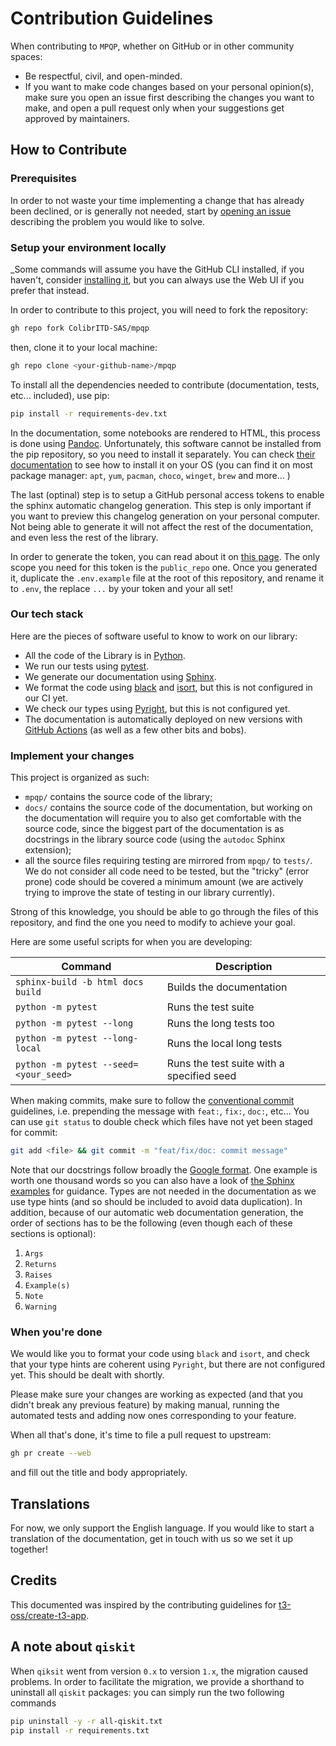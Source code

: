 # Contribution Guidelines

When contributing to `MPQP`, whether on GitHub or in other community spaces:

- Be respectful, civil, and open-minded.
- If you want to make code changes based on your personal opinion(s), make sure
  you open an issue first describing the changes you want to make, and open a
  pull request only when your suggestions get approved by maintainers.

## How to Contribute

### Prerequisites

In order to not waste your time implementing a change that has already been
declined, or is generally not needed, start by
[opening an issue](https://github.com/ColibrITD-SAS/mpqp/issues/new/choose)
describing the problem you would like to solve.

### Setup your environment locally

\_Some commands will assume you have the GitHub CLI installed, if you haven't,
consider [installing it](https://github.com/cli/cli#installation), but you can
always use the Web UI if you prefer that instead.

In order to contribute to this project, you will need to fork the repository:

```bash
gh repo fork ColibrITD-SAS/mpqp
```

then, clone it to your local machine:

```bash
gh repo clone <your-github-name>/mpqp
```

To install all the dependencies needed to contribute (documentation, tests,
etc... included), use pip:

```bash
pip install -r requirements-dev.txt
```

In the documentation, some notebooks are rendered to HTML, this process is done
using [Pandoc](https://pandoc.org/). Unfortunately, this software cannot be
installed from the pip repository, so you need to install it separately. You can
check [their documentation](https://pandoc.org/installing.html) to see how to
install it on your OS (you can find it on most package manager: `apt`,
`yum`, `pacman`, `choco`, `winget`, `brew` and more... )

The last (optinal) step is to setup a GitHub personal access tokens to enable
the sphinx automatic changelog generation. This step is only important if you
want to preview this changelog generation on your personal computer. Not being
able to generate it will not affect the rest of the documentation, and even less
the rest of the library.

In order to generate the token, you can read about it on
[this page](https://docs.github.com/en/authentication/keeping-your-account-and-data-secure/managing-your-personal-access-tokens#creating-a-personal-access-token-classic).
The only scope you need for this token is the `public_repo` one. Once you
generated it, duplicate the `.env.example` file at the root of this repository,
and rename it to `.env`, the replace `...` by your token and your all set!

### Our tech stack

Here are the pieces of software useful to know to work on our library:

- All the code of the Library is in [Python](https://www.python.org).
- We run our tests using [pytest](https://docs.pytest.org).
- We generate our documentation using [Sphinx](https://www.sphinx-doc.org).
- We format the code using [black](https://black.readthedocs.io) and
  [isort](https://pycqa.github.io/isort), but this is not configured in our CI
  yet.
- We check our types using [Pyright](https://microsoft.github.io/pyright), but
  this is not configured yet.
- The documentation is automatically deployed on new versions with
  [GitHub Actions](https://docs.github.com/en/actions) (as well as a few other
  bits and bobs).

### Implement your changes

This project is organized as such:

- `mpqp/` contains the source code of the library;
- `docs/` contains the source code of the documentation, but working on the
  documentation will require you to also get comfortable with the source code,
  since the biggest part of the documentation is as docstrings in the library
  source code (using the `autodoc` Sphinx extension);
- all the source files requiring testing are mirrored from `mpqp/` to `tests/`.
  We do not consider all code need to be tested, but the "tricky" (error prone)
  code should be covered a minimum amount (we are actively trying to improve the
  state of testing in our library currently).

Strong of this knowledge, you should be able to go through the files of this
repository, and find the one you need to modify to achieve your goal.

Here are some useful scripts for when you are developing:

| Command                               | Description                               |
| ------------------------------------- | ----------------------------------------- |
| `sphinx-build -b html docs build`     | Builds the documentation                  |
| `python -m pytest`                    | Runs the test suite                       |
| `python -m pytest --long`             | Runs the long tests too                   |
| `python -m pytest --long-local`       | Runs the local long tests                 |
| `python -m pytest --seed=<your_seed>` | Runs the test suite with a specified seed |

When making commits, make sure to follow the
[conventional commit](https://www.conventionalcommits.org/en/v1.0.0/)
guidelines, i.e. prepending the message with `feat:`, `fix:`, `doc:`, etc... You
can use `git status` to double check which files have not yet been staged for
commit:

```bash
git add <file> && git commit -m "feat/fix/doc: commit message"
```

Note that our docstrings follow broadly the
[Google format](https://google.github.io/styleguide/pyguide.html#38-comments-and-docstrings).
One example is worth one thousand words so you can also have a look of
[the Sphinx examples](https://sphinxcontrib-napoleon.readthedocs.io/en/latest/example_google.html)
for guidance. Types are not needed in the documentation as we use type hints
(and so should be included to avoid data duplication). In addition, because of
our automatic web documentation generation, the order of sections has to be the
following (even though each of these sections is optional):

1. `Args`
2. `Returns`
3. `Raises`
4. `Example(s)`
5. `Note`
6. `Warning`

### When you're done

We would like you to format your code using `black` and `isort`, and check that
your type hints are coherent using `Pyright`, but there are not configured yet.
This should be dealt with shortly.

Please make sure your changes are working as expected (and that you didn't break
any previous feature) by making manual, running the automated tests and adding
now ones corresponding to your feature.

When all that's done, it's time to file a pull request to upstream:

```bash
gh pr create --web
```

and fill out the title and body appropriately.

## Translations

For now, we only support the English language. If you would like to start a
translation of the documentation, get in touch with us so we set it up together!

## Credits

This documented was inspired by the contributing guidelines for
[t3-oss/create-t3-app](https://github.com/t3-oss/create-t3-app/blob/main/CONTRIBUTING.md).

## A note about `qiskit`

When `qiksit` went from version `0.x` to version `1.x`, the migration caused
problems. In order to facilitate the migration, we provide a shorthand to
uninstall all `qiskit` packages: you can simply run the two following commands

```sh
pip uninstall -y -r all-qiskit.txt
pip install -r requirements.txt
```

